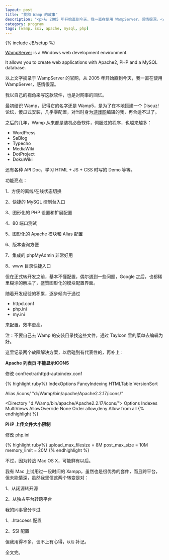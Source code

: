 ```yaml
---
layout: post
title: "我和 Wamp 的故事"
description: "<p>从 2005 年开始直到今天，我一直在使用 WampServer，感情很深。</p><p>我以自己的视角来写这款软件，也是对网事的回忆。</p><p>最初结识 Wamp，记得它的名字还是 Wamp5，是为了在本地搭建一个 Discuz! 论坛，傻瓜式安装，几乎零配置，对当时身为<a href='http://www.pcgames.com.cn' target='_blank'>游戏网</a>编辑的我，再合适不过了。</p>"
category: program
tags: [wamp, ssi, apache, mysql, php]
---
```

{% include JB/setup %}

[WampServer](http://www.wampserver.com/en/) is a Windows web development environment. 

It allows you to create web applications with Apache2, PHP and a MySQL database.

以上文字摘录于 WampServer 的官网，从 2005 年开始直到今天，我一直在使用 WampServer，感情很深。

我以自己的视角来写这款软件，也是对网事的回忆。

最初结识 Wamp，记得它的名字还是 Wamp5，是为了在本地搭建一个 Discuz! 论坛，傻瓜式安装，几乎零配置，对当时身为[游戏网](http://www.pcgames.com.cn)编辑的我，再合适不过了。

之后的几年，Wamp 从来都是装机必备软件，伺服过的程序，也越来越多：

* WordPress
* SaBlog
* Typecho
* MediaWiki
* DotProject
* DokuWiki

还有各种 API Doc，学习 HTML + JS + CSS 时写的 Demo 等等。

功能亮点：

1、方便的离线/在线状态切换

2、快捷的 MySQL 控制台入口

3、图形化的 PHP 设置和扩展配置

4、80 端口测试

5、图形化的 Apache 模块和 Alias 配置  

6、版本查询方便

7、集成的 phpMyAdmin 非常好用

8、www 目录快捷入口

但在正式转开发之前，基本不懂配置，偶尔遇到一些问题，Google 之后，也都稀里糊涂的解决了，盛赞图形化的模块配置界面。

随着开发经验的积累，逐步倾向于通过

* httpd.conf
* php.ini
* my.ini

来配置，效率更高。

注：不要自己去 Wamp 的安装目录找这些文件，通过 TayIcon 里的菜单去编辑为好。

这里记录两个故障解决方案，以后碰到有代表性的，再补上：

**Apache 列表页 不能显示ICONS**

修改 conf/extra/httpd-autoindex.conf

{% highlight ruby%}
IndexOptions FancyIndexing HTMLTable VersionSort

Alias /icons/ "d:/Wamp/bin/apache/Apache2.2.17/icons/"
 
<Directory "d:/Wamp/bin/apache/Apache2.2.17/icons/">
    Options Indexes MultiViews
    AllowOverride None
    Order allow,deny
    Allow from all
</Directory>
{% endhighlight %}

**PHP 上传文件大小限制**

修改 php.ini

{% highlight ruby%}
upload_max_filesize = 8M
post_max_size = 10M
memory_limit = 20M
{% endhighlight %}

不过，因为转战 Mac OS X，可能鲜有以后。

我有 Mac 上试用过一段时间的 Xampp，虽然也是很优秀的套件，而且跨平台，但未能情深，虽然我坚信这两个转变是对：

1、从闭源转开源

2、从独占平台转跨平台

我的同事曾分享过

1、.htaccess 配置

2、SSI 配置

但我用得不多，谈不上有心得，`以后` 补记。

全文完。
